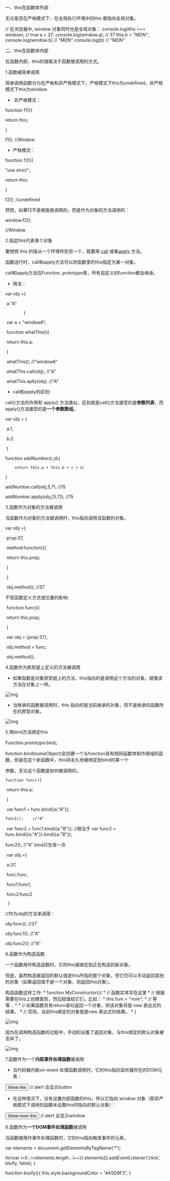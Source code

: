 一、this在函数体外部

无论是否在严格模式下，在全局执行环境中的this 都指向全局对象。

// 在浏览器中, window 对象同时也是全局对象： console.log(this === window); // true a = 37; console.log(window.a); // 37 this.b = "MDN"; console.log(window.b)  // "MDN" console.log(b)         // "MDN"

二、this在函数体内部

在函数内部，this的值取决于函数被调用的方式。

1.函数被简单调用

简单调用函数分为在严格和非严格模式下，严格模式下this为undefined，非严格模式下this为window.

- ​        非严格模式：

function f1(){

return this;

}

f1();		//Window

- 严格模式：

function f2(){

"use strict";

return this;

}

f2();		//undefined

然而，如果f2不是被直接调用的，而是作为对象的方法调用的：

window.f2();

//Window

2.指定this代表某个对象

要想把 this 的值从一个环境传到另一个，就要用 [call](https://developer.mozilla.org/zh-CN/docs/Web/JavaScript/Reference/Global_Objects/Function/call) 或者[apply](https://developer.mozilla.org/zh-CN/docs/Web/JavaScript/Reference/Global_Objects/Function/apply) 方法。

函数运行时，call和apply方法可以将函数里的this指定为某一对象。

call和apply方法在Function .prototype里，所有自定义的function都会继承。

- 用法：

var obj ={	

​       			 a:"A"

   			}

​       var a = "windowA";

​       function whatThis(){

​        	return this.a;

​    	}

​       whatThis();          //"windowA"

​       whatThis.call(obj);  //"A"

​       whatThis.aplly(obj); //"A"

- call和apply的区别:

 call()方法的作用和 apply() 方法类似，区别就是call()方法接受的是**参数列表**，而apply()方法接受的是**一个参数数组**。

var obj = {

​            		a:1,

​            		b:2

​           		}

function addNumber(c,d){

   	 	return this.a + this.b + c + d;

}

addNumber.call(obj,5,7); //15

addNumber.apply(obj,[5,7]); //15

3.函数作为对象的方法被调用

当函数作为对象的方法被调用时，this指向调用该函数的对象。

 var obj ={

​        prop:37,

​        method:function(){

​            return this.prop;

​        }

​    }

​    obj.method();	//37

不受函数定义方式或位置的影响:

​    function func(){

​        return this.prop;

​    }

​    var obj = {prop:37};

​    obj.method = func;

​    obj.method();

4.函数作为原型链上定义的方法被调用

- 如果函数是对象原型链上的方法，this指向的是调用这个方法的对象，就像该方法在对象上一样。

![img](https:////note.youdao.com/src/WEBRESOURCEab4192cba3f96e684a6c52a384894393)

- 当继承的函数被调用时，this 指向的是当前继承的对象，而不是继承的函数所在的原型对象。

![img](https:////note.youdao.com/src/WEBRESOURCE74cdb14b2c5f576666dd117bbcd4f9dd)

5.用bind方法绑定this

Function.prototype.bind。

function.bind(someObject)会创建一个与function具有相同函数体和作用域的函数，但是在这个新函数中，this将永久地被绑定到bind的第一个  		      

参数，无论这个函数是如何被调用的。

 	function func(){

​        	return this.a;

​    	}

​    	var func1 = func.bind({a:"A"});

   	func1();	//"A"

​    	var func2 = func1.bind({a:"B"});  //相当于 var func2 = func.bind({a:"A"}).bind({a:"B"});

func2();	//"A"  bind只生效一次

​    	var obj ={

​        	a:37,

​        	func:func,

​        	func1:func1,

​        	func2:func2

   	 }

//作为obj的方法来调用：

obj.func();	//37

obj.func1();	//"A"

obj.func2();	//"A"

6.函数作为构造函数

一个函数用作构造函数时，它的this被绑定到正在构造的新对象。

但是，虽然构造器返回的默认值是this所指的那个对象，但它仍可以手动返回其他的对象（如果返回值不是一个对象，则返回this对象）。

  构造函数这样工作:  * function MyConstructor(){ *   // 函数实体写在这里 *   // 根据需要在this上创建属性，然后赋值给它们，比如： *   this.fum = "nom"; *   // 等等... * *   // 如果函数具有return语句返回一个对象，则该对象将是 new 表达式的结果。  *   // 否则，当前this绑定的对象就是new 表达式的结果。 * }

![img](https:////note.youdao.com/src/WEBRESOURCEcb4984306d9c2b6352ba25ca53d46f53)

因为在调用构造函数的过程中，手动的设置了返回对象，与this绑定的默认对象被丢弃了。

![img](https:////note.youdao.com/src/WEBRESOURCEe2d4b34344450d798fa10fcb6927a080)

7.函数作为一个**内联事件处理函数**被调用

- 当代码被内联on-event 处理函数调用时，它的this指向监听器所在的DOM元素：

<button onclick="alert(this.tagName.toLowerCase());">  Show this </button>             // alert 会显示button

- 在这种情况下，没有设置内部函数的this，所以它指向 window 对象（即非严格模式下调用的函数未设置this时指向的默认对象）：

<button onclick="alert((function(){return this})());">  Show inner this </button>	 // alert 会显示window

8.函数作为**一个DOM事件处理函数**被调用

当函数被用作事件处理函数时，它的this指向触发事件的元素。

var elements = document.getElementsByTagName('*');

for(var i=0 ; i<elements.length ; i++){  elements[i].addEventListener('click', bluify, false); }

function bluify(){       this.style.backgroundColor = '#A5D9F3'; }